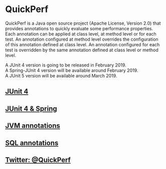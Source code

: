 # QuickPerf
QuickPerf is a Java open source project (Apache License, Version 2.0) that provides annotations to quickly evaluate some performance properties. <br>
Each annotation can be applied at class level, at method level or for each test.
An annotation configured at method level overrides the configuration of this annotation defined at class level. An annotation configured for each test is overridden by the same annotation defined at class level or method level. <br>

A JUnit 4 version is going to be released in February 2019.<br>
A Spring-JUnit 4 version will be available around February 2019.<br>
A JUnit 5 version will be available around March 2019.<br>

## [JUnit 4](https://github.com/quick-perf/doc/wiki/JUnit-4)
## [JUnit 4 & Spring](https://github.com/quick-perf/doc/wiki/JUnit-4--&-Spring)
## [JVM annotations](https://github.com/quick-perf/doc/wiki/JVM-annotations)
## [SQL annotations](https://github.com/quick-perf/doc/wiki/SQL-annotations)
## [Twitter: @QuickPerf](https://twitter.com/quickperf)